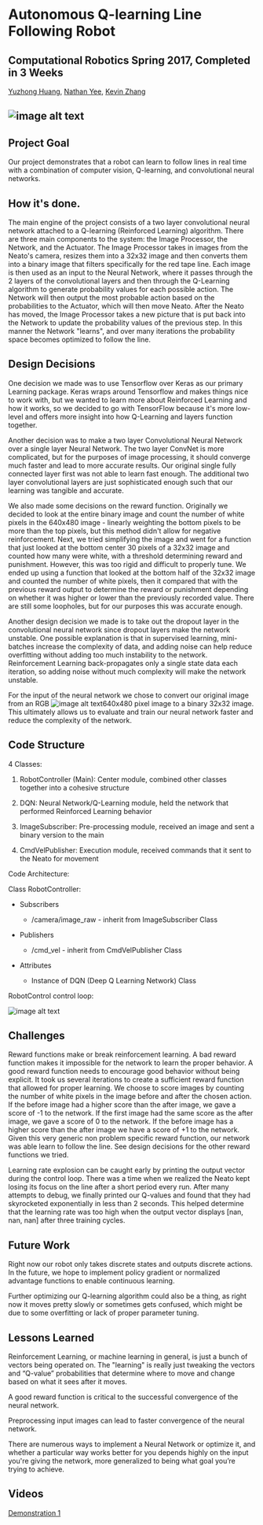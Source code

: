 # Autonomous Q-learning Line Following Robot

## Computational Robotics Spring 2017, Completed in 3 Weeks

[Yuzhong Huang](https://github.com/YuzhongHuang), [Nathan Yee](https://github.com/NathanYee), [Kevin Zhang](https://github.com/kzhang8850)

## ![image alt text](/public/OsRMiLcfOSn13tNMyGPtw_img_0.jpg)

## Project Goal

Our project demonstrates that a robot can learn to follow lines in real time with a combination of computer vision, Q-learning, and convolutional neural networks.

## How it's done.

The main engine of the project consists of a two layer convolutional neural network attached to a Q-learning (Reinforced Learning) algorithm. There are three main components to the system: the Image Processor, the Network, and the Actuator. The Image Processor takes in images from the Neato's camera, resizes them into a 32x32 image and then converts them into a binary image that filters specifically for the red tape line. Each image is then used as an input to the Neural Network, where it passes through the 2 layers of the convolutional layers and then through the Q-Learning algorithm to generate probability values for each possible action. The Network will then output the most probable action based on the probabilities to the Actuator, which will then move Neato. After the Neato has moved, the Image Processor takes a new picture that  is put back into the Network to update the probability values of the previous step. In this manner the Network "learns", and over many iterations the probability space becomes optimized to follow the line.

## Design Decisions

One decision we made was to use Tensorflow over Keras as our primary Learning package. Keras wraps around Tensorflow and makes things nice to work with, but we wanted to learn more about Reinforced Learning and how it works, so we decided to go with TensorFlow because it's more low-level and offers more insight into how Q-Learning and layers function together.

Another decision was to make a two layer Convolutional Neural Network over a single layer Neural Network. The two layer ConvNet is more complicated, but for the purposes of image processing, it should converge much faster and lead to more accurate results. Our original single fully connected layer first was not able to learn fast enough. The additional two layer convolutional layers are just sophisticated enough such that our learning was tangible and accurate.

We also made some decisions on the reward function. Originally we decided to look at the entire binary image and count the number of white pixels in the 640x480 image - linearly weighting the bottom pixels to be more than the top pixels, but this method didn't allow for negative reinforcement. Next, we tried simplifying the image and went for a function that just looked at the bottom center 30 pixels of a 32x32 image and counted how many were white, with a threshold determining reward and punishment. However, this was too rigid and difficult to properly tune. We ended up using a function that looked at the bottom half of the 32x32 image and counted the number of white pixels, then it compared that with the previous reward output to determine the reward or punishment depending on whether it was higher or lower than the previously recorded value. There are still some loopholes, but for our purposes this was accurate enough.

Another design decision we made is to take out the dropout layer in the convolutional neural network since dropout layers make the network unstable. One possible explanation is that in supervised learning, mini-batches increase the complexity of data, and adding noise can help reduce overfitting without adding too much instability to the network. Reinforcement Learning back-propagates only a single state data each iteration, so adding noise without much complexity will make the network unstable.

For the input of the neural network we chose to convert our original image from an RGB ![image alt text](/public/imagePreprocessing.png)640x480 pixel image to a binary 32x32 image. This ultimately allows us to evaluate and train our neural network faster and reduce the complexity of the network.

## Code Structure

4 Classes:

1. RobotController (Main): Center module, combined other classes together into a cohesive structure

2. DQN: Neural Network/Q-Learning module, held the network that performed Reinforced Learning behavior

3. ImageSubscriber: Pre-processing module, received an image and sent a binary version to the main

4. CmdVelPublisher: Execution module, received commands that it sent to the Neato for movement

Code Architecture:

Class RobotController:

* Subscribers

    * /camera/image_raw - inherit from ImageSubscriber Class

* Publishers

    * /cmd_vel - inherit from CmdVelPublisher Class

* Attributes

    * Instance of DQN (Deep Q Learning Network) Class

RobotControl control loop:

![image alt text](/public/controlLoop.png)

## Challenges

Reward functions make or break reinforcement learning. A bad reward function makes it impossible for the network to learn the proper behavior. A good reward function needs to encourage good behavior without being explicit. It took us several iterations to create a sufficient reward function that allowed for proper learning.  We choose to score images by counting the number of white pixels in the image before and after the chosen action. If the before image had a higher score than the after image, we gave a score of -1 to the network. If the first image had the same score as the after image, we gave a score of 0 to the network. If the before image has a higher score than the after image we have a score of +1 to the network. Given this very generic non problem specific reward function, our network was able learn to follow the line. See design decisions for the other reward functions we tried.

Learning rate explosion can be caught early by printing the output vector during the control loop. There was a time when we realized the Neato kept losing its focus on the line after a short period every run. After many attempts to debug, we finally printed our Q-values and found that they had skyrocketed exponentially in less than 2 seconds. This helped determine that the learning rate was too high when the output vector displays [nan, nan, nan] after three training cycles.

## Future Work

Right now our robot only takes discrete states and outputs discrete actions. In the future, we hope to implement policy gradient or normalized advantage functions to enable continuous learning.

Further optimizing our Q-learning algorithm could also be a thing, as right now it moves pretty slowly or sometimes gets confused, which might be due to some overfitting or lack of proper parameter tuning.

## Lessons Learned

Reinforcement Learning, or machine learning in general, is just a bunch of vectors being operated on. The "learning" is really just tweaking the vectors and “Q-value” probabilities that determine where to move and change based on what it sees after it moves.

A good reward function is critical to the successful convergence of the neural network.

Preprocessing input images can lead to faster convergence of the neural network.

There are numerous ways to implement a Neural Network or optimize it, and whether a particular way works better for you depends highly on the input you're giving the network, more generalized to being what goal you’re trying to achieve.

## Videos

[Demonstration 1](https://www.youtube.com/watch?v=R__f9THwd-A&feature=youtu.be)
